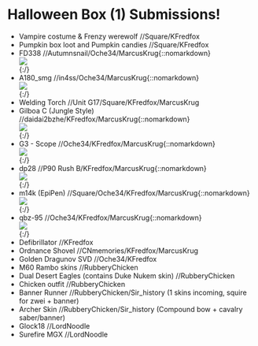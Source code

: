 # Halloween Box (1) Submissions!
* Vampire costume & Frenzy werewolf //Square/KFredfox
* Pumpkin box loot and Pumpkin candies //Square/KFredfox
* FD338 //Autumnsnail/Oche34/MarcusKrug{::nomarkdown}<div class="hudiv"><img id=“hud_fd338” class="rothud" src="https://github.com/rwr-community-dev/CB7/raw/master/textures/hud_fd338.png"></div>{:/}
* A180_smg //in4ss/Oche34/MarcusKrug{::nomarkdown}<div class="hudiv"><img id=“hud_a180_smg” class="rothud" src="https://github.com/rwr-community-dev/CB7/raw/master/textures/hud_a180_smg.png"></div>{:/}
* Welding Torch //Unit G17/Square/KFredfox/MarcusKrug
* Gilboa C (Jungle Style) //daidai2bzhe/KFredfox/MarcusKrug{::nomarkdown}<div class="hudiv"><img id=“hud_gilboa_c” class="rothud" src="https://github.com/rwr-community-dev/CB7/raw/master/textures/hud_gilboa_c.png"></div>{:/}
* G3 - Scope //Oche34/KFredfox/MarcusKrug{::nomarkdown}<div class="hudiv"><img id=“hud_g3_1x” class="rothud" src="https://github.com/rwr-community-dev/CB7/raw/master/textures/hud_g3_1x.png"></div>{:/}
* dp28 //P90 Rush B/KFredfox/MarcusKrug{::nomarkdown}<div class="hudiv"><img id=“hud_dp28” class="rothud" src="https://github.com/rwr-community-dev/CB7/raw/master/textures/hud_dp28.png"></div>{:/}
* m14k (EpiPen) //Square/Oche34/KFredfox/MarcusKrug{::nomarkdown}<div class="hudiv"><img id=“hud_m14k” class="rothud" src="https://github.com/rwr-community-dev/CB7/raw/master/textures/hud_m14k.png"></div>{:/}
* qbz-95 //Oche34/KFredfox/MarcusKrug{::nomarkdown}<div class="hudiv"><img id=“hud_qbz95” class="rothud" src="https://github.com/rwr-community-dev/CB7/raw/master/textures/hud_qbz95.png"></div>{:/}
* Defibrillator //KFredfox
* Ordnance Shovel //CNmemories/KFredfox/MarcusKrug
* Golden Dragunov SVD //Oche34/KFredfox
* M60 Rambo skins //RubberyChicken
* Dual Desert Eagles (contains Duke Nukem skin) //RubberyChicken
* Chicken outfit //RubberyChicken
* Banner Runner //RubberyChicken/Sir_history (1 skins incoming, squire for zwei + banner)
* Archer Skin //RubberyChicken/Sir_history (Compound bow + cavalry saber/banner)
* Glock18 //LordNoodle
* Surefire MGX //LordNoodle
